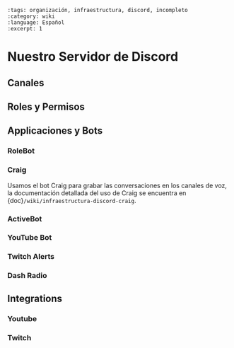 ```{post} 2023-07-24
:tags: organización, infraestructura, discord, incompleto
:category: wiki
:language: Español
:excerpt: 1
```

# Nuestro Servidor de Discord

## Canales


## Roles y Permisos


## Applicaciones y Bots

### RoleBot

### Craig

Usamos el bot Craig para grabar las conversaciones en los canales de voz, la documentación detallada del uso de Craig se encuentra en {doc}`/wiki/infraestructura-discord-craig`.

### ActiveBot

### YouTube Bot

### Twitch Alerts

### Dash Radio


## Integrations

### Youtube

### Twitch


